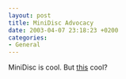 ```yaml
---
layout: post
title: MiniDisc Advocacy
date: 2003-04-07 23:18:23 +0200
categories:
- General
---
```

<p>MiniDisc is cool. But <a href="http://story.news.yahoo.com/news?tmpl=story2&u=/030405/168/3pup2.html&e=43&ncid=" title="A news photo by Associated Press">this</a> cool?</p>
